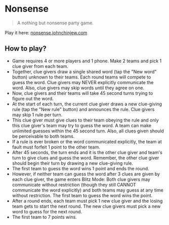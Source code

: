 # Nonsense

> A nothing but nonsense party game.

Play it here: [nonsense.johnchinjew.com](https://nonsense.johnchinjew.com)

## How to play?
- Game requires 4 or more players and 1 phone. Make 2 teams and pick 1 clue giver from each team.
- Together, clue givers draw a single shared word (tap the "New word" button) unknown to their teams. Each round teams will compete to guess the word. Clue givers may NEVER explicitly communicate the word. Also, clue givers may skip words until they agree on one.
- Now, clue givers and their teams will take 45 second turns trying to figure out the word.
- At the start of each turn, the current clue giver draws a new clue-giving rule (tap the "New rule" button) and announces the rule. Clue givers may skip 1 rule per turn.
- This clue giver must give clues to their team obeying the rule and only this clue giver's team may try to guess the word. A team can make unlimited guesses within the 45 second turn. Also, all clues given should be perceivable to both teams.
- If a rule is ever broken or the word communicated explicitly, the team at fault must forfeit 1 point to the other team.
- After 45 seconds, the turn ends and it is the other clue giver and team's turn to give clues and guess the word. Remember, the other clue giver should begin their turn by drawing a new clue-giving rule.
- The first team to guess the word wins 1 point and ends the round.
- However, if neither team can guess the word after 3 clues are given by each clue giver, the game enters Blitz Mode: Both clue givers may communicate without restriction (though they still CANNOT communicate the word explicitly) and both teams may guess at any time without restriction. The first team to guess the word wins the point.
- After a round ends, each team must pick 1 new clue giver and the losing team gets to start the next round. The new clue givers must pick a new word to guess for the next round.
- The first team to 7 points wins.
